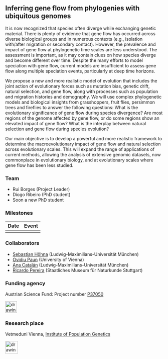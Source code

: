 ## Inferring gene flow from phylogenies with ubiquitous genomes


It is now recognized that species often diverge while exchanging genetic material. There is plenty of evidence that gene flow has occurred across diverse biological groups and in numerous contexts (e.g., isolation with/after migration or secondary contact). However, the prevalence and impact of gene flow at phylogenetic time scales are less understood. The assessment is important, as it may contain clues on how species diverge and become different over time. Despite the many efforts to model speciation with gene flow, current models are insufficient to assess gene flow along multiple speciation events, particularly at deep time horizons. 

We propose a new and more realistic model of evolution that includes the joint action of evolutionary forces such as mutation bias, genetic drift, natural selection, and gene flow, along with processes such as population and migration histories and demography. We will use complex phylogenetic models and biological insights from grasshoppers, fruit flies, persimmon trees and fireflies to answer the following questions: What is the evolutionary significance of gene flow during species divergence? Are most regions of the genome affected by gene flow, or do some regions show an elevated impact of gene flow? What is the interplay between natural selection and gene flow during species evolution? 

Our main objective is to develop a powerful and more realistic framework to determine the macroevolutionary impact of gene flow and natural selection across evolutionary scales. This will expand the range of applications of current methods, allowing the analysis of extensive genomic datasets, now commonplace in evolutionary biology, and at evolutionary scales where gene flow has been less studied. 

### Team

* Rui Borges (Project Leader)
* Diogo Ribeiro (PhD student)
* Soon a new PhD student

  
### Milestones

| Date  | Event  |
|---|---|
|    |   |



### Collaborators

* [Sebastian Höhna](https://hoehnalab.github.io//) (Ludwig-Maximilians-Universität München)
* [Ovidiu Paun](https://plantgenomics.univie.ac.at/about-us/group-members/ovidiu-paun/) (University of Vienna)
* [Ana Catalán](https://www.anacatalan-evolution.com/) (Ludwig-Maximilians-Universität München)
* [Ricardo Pereira](https://www.naturkundemuseum-bw.de/en/research/zoology/department-zoology/ricardo-pereira) (Staatliches Museum für Naturkunde Stuttgart)

### Funding agency

Austrian Science Fund: Project number [P37050](https://www.fwf.ac.at/forschungsradar/10.55776/P37050)

<img src="https://www.fwf.ac.at/fileadmin/Website/Logos/FWF_Logo.png" alt="drawing" height="37"/>



### Research place

Vetmeduni Vienna, [Institute of Population Genetics](https://www.vetmeduni.ac.at/en/population-genetics/)

<img src="https://encrypted-tbn0.gstatic.com/images?q=tbn:ANd9GcTqtEqWVgoHFUFuLA1IAJvk4-msp4ogQmS51dZiL7ik4z8KM5ZsLvSVWayBAB_ktNuCFw&usqp=CAU" alt="drawing" height="40"/>
